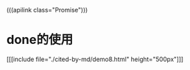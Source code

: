 (((apilink class="Promise")))

# done的使用
[[[include file="./cited-by-md/demo8.html" height="500px"]]]